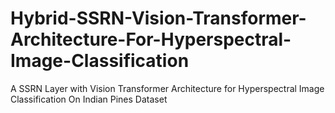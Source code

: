 # Hybrid-SSRN-Vision-Transformer-Architecture-For-Hyperspectral-Image-Classification
A SSRN Layer with Vision Transformer Architecture for Hyperspectral Image Classification On Indian Pines Dataset
